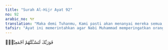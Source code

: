 ```yaml
---
title: "Surah Al-Hijr Ayat 92"
no: 92
arabic_no: ٩٢
translation: "Maka demi Tuhanmu, Kami pasti akan menanyai mereka semua,"
tafsir: "Ayat ini memerintahkan agar Nabi Muhammad memperingatkan orang-orang yang membagi-bagi Al-Qur'an dan tidak mempercayainya sebagai kitab suci bahwa Allah akan menurunkan azab kepada mereka sebagaimana Allah telah membinasakan umat-umat terdahulu karena perbuatan yang serupa dengan mereka."
---
```

فَوَرَبِّكَ لَنَسْـَٔلَنَّهُمْ اَجْمَعِيْنَۙ